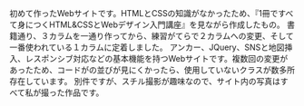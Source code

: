 初めて作ったWebサイトです。HTMLとCSSの知識がなかったため、『1冊ですべて身につくHTML&CSSとWebデザイン入門講座』を見ながら作成したもの。
書籍通り、３カラムを一通り作ってから、練習がてらで２カラムへの変更、そして一番使われている１カラムに定着しました。
アンカー、JQuery、SNSと地図挿入、レスポンシブ対応などの基本機能を持つWebサイトです。複数回の変更があったため、コードがの並びが見にくかったら、使用していないクラスが数多所存在しています。
別件ですが、スチル撮影が趣味なので、サイト内の写真はすべて私が撮った作品です。
